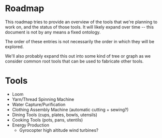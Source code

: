 # Roadmap

This roadmap tries to provide an overview of the tools that we're planning to work on, and the status of those tools. It will likely expand over time -- this document is not by any means a fixed ontology.

The order of these entries is not necessarily the order in which they will be explored.

We'll also probably expand this out into some kind of tree or graph as we consider common root tools that can be used to fabricate other tools.

# Tools

- Loom
- Yarn/Thread Spinning Machine
- Water Capture/Purification
- Clothing Assembly Machine (automatic cutting + sewing?)
- Dining Tools (cups, plates, bowls, utensils)
- Cooking Tools (pots, pans, utentils)
- Energy Production
  - Gyrocopter high altitude wind turbines?
